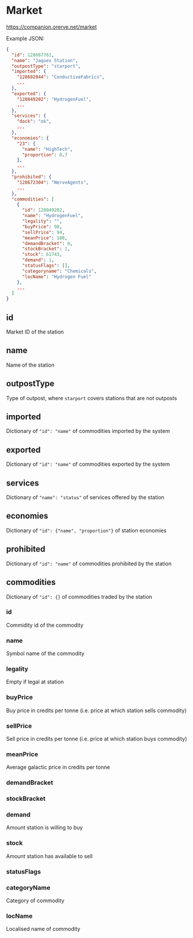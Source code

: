 # Market
https://companion.orerve.net/market

Example JSON:
```json
{
  "id": 128667761,
  "name": "Jaques Station",
  "outpostType": "starport",
  "imported": {
    "128682044": "ConductiveFabrics",
    ...
  },
  "exported": {
    "128049202": "HydrogenFuel",
    ...
  },
  "services": {
    "dock": "ok",
    ...
  },
  "economies": {
    "23": {
      "name": "HighTech",
      "proportion": 0.7
    },
    ...
  },
  "prohibited": {
    "128672304": "NerveAgents",
    ...
  },
  "commodities": [
    {
      "id": 128049202,
      "name": "HydrogenFuel",
      "legality": "",
      "buyPrice": 98,
      "sellPrice": 94,
      "meanPrice": 108,
      "demandBracket": 0,
      "stockBracket": 2,
      "stock": 61743,
      "demand": 1,
      "statusFlags": [],
      "categoryname": "Chemicals",
      "locName": "Hydrogen Fuel"
    },
    ...
  ]
}
```

## id
Market ID of the station

## name
Name of the station

## outpostType
Type of outpost, where `starport` covers stations that are not outposts

## imported
Dictionary of `"id": "name"` of commodities imported by the system

## exported
Dictionary of `"id": "name"` of commodities exported by the system

## services
Dictionary of `"name": "status"` of services offered by the station

## economies
Dictionary of `"id": {"name", "proportion"}` of station economies

## prohibited
Dictionary of `"id": "name"` of commodities prohibited by the station

## commodities
Dictionary of `"id": {}` of commodities traded by the station

### id
Commidity id of the commodity

### name
Symbol name of the commodity

### legality
Empty if legal at station

### buyPrice
Buy price in credits per tonne (i.e. price at which station sells commodity)

### sellPrice
Sell price in credits per tonne (i.e. price at which station buys commodity)

### meanPrice
Average galactic price in credits per tonne

### demandBracket

### stockBracket

### demand
Amount station is willing to buy

### stock
Amount station has available to sell

### statusFlags

### categoryName
Category of commodity

### locName
Localised name of commodity